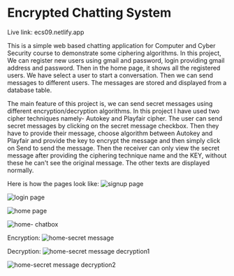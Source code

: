 # Encrypted Chatting System
Live link: ecs09.netlify.app

This is a simple web based chatting application for Computer and Cyber Security course to demonstrate some ciphering algorithms.
In this project, We can register new users using gmail and password, login providing gmail address and password. Then in the home page, it shows all the registered users.
We have select a user to start a conversation. Then we can send messages to different users. The messages are stored and displayed from a database table.

The main feature of this project is, we can send secret messages using different encryption/decryption algorithms. 
In this project I have used two cipher techniques namely- Autokey and Playfair cipher. The user can send secret messages by clicking on the secret message checkbox.
Then they have to provide their message, choose algorithm between Autokey and Playfair and provide the key to encrypt the message and then simply click on Send to
send the message.
Then the receiver can only view the secret message after providing the ciphering technique name and the KEY, without these he can't see the original message.
The other texts are displayed normally.

Here is how the pages look like:
![signup page](https://github.com/user-attachments/assets/c847a8e4-a861-4853-a14f-9ddbc7283efe)

![login page](https://github.com/user-attachments/assets/327e3827-f476-4d20-b585-c5db4da95beb)


![home page](https://github.com/user-attachments/assets/f32c4ca1-9dd0-4d6f-84c2-8285a53fec25)


![home- chatbox](https://github.com/user-attachments/assets/6930fea7-46fb-41f6-a161-2676fefb530b)

Encryption:
![home-secret message](https://github.com/user-attachments/assets/2e7f17a8-b447-4f9e-a323-4795fac3dcc1)

Decryption:
![home-secret message decryption1](https://github.com/user-attachments/assets/e8af6ec7-bdca-4779-9798-62ddcc1e9e3d)


![home-secret message decryption2](https://github.com/user-attachments/assets/7e3f7705-f68b-421d-90d6-e498df201534)

